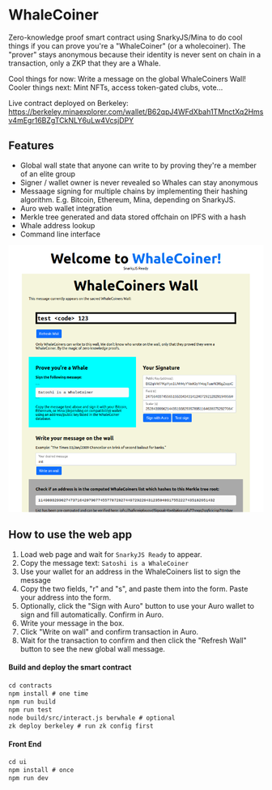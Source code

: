 # WhaleCoiner

Zero-knowledge proof smart contract using SnarkyJS/Mina to do cool things if you can prove you're a "WhaleCoiner" (or a wholecoiner). The "prover" stays anonymous because their identity is never sent on chain in a transaction, only a ZKP that they are a Whale.

Cool things for now: Write a message on the global WhaleCoiners Wall!
Cooler things next: Mint NFTs, access token-gated clubs, vote...

Live contract deployed on Berkeley:
https://berkeley.minaexplorer.com/wallet/B62qpJ4WFdXbah1TMnctXq2Hmsv4mEgr16BZgTCkNLY6uLw4VcsjDPY


## Features

- Global wall state that anyone can write to by proving they're a member of an elite group
- Signer / wallet owner is never revealed so Whales can stay anonymous
- Messaage signing for multiple chains by implementing their hashing algorithm. E.g. Bitcoin, Ethereum, Mina, depending on SnarkyJS.
- Auro web wallet integration
- Merkle tree generated and data stored offchain on IPFS with a hash
- Whale address lookup
- Command line interface

![WhaleCoiner UI screenshot](ui/public/whalecoiner-ui.png)

## How to use the web app

1. Load web page and wait for `SnarkyJS Ready` to appear.
2. Copy the message text: `Satoshi is a WhaleCoiner`
3. Use your wallet for an address in the WhaleCoiners list to sign the message
4. Copy the two fields, "r" and "s", and paste them into the form. Paste your address into the form.
5. Optionally, click the "Sign with Auro" button to use your Auro wallet to sign and fill automatically. Confirm in Auro.
6. Write your message in the box. 
7. Click "Write on wall" and confirm transaction in Auro.
8. Wait for the transaction to confirm and then click the "Refresh Wall" button to see the new global wall message.

#### Build and deploy the smart contract
```
cd contracts
npm install # one time
npm run build
npm run test
node build/src/interact.js berwhale # optional
zk deploy berkeley # run zk config first
```

#### Front End
```
cd ui
npm install # once
npm run dev
```